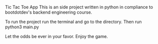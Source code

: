 Tic Tac Toe App
This is an side project written in python in compliance to bootdotdev's backend engineering course.

To run the project run the terminal and go to the directory. Then run python3 main.py

Let the odds be ever in your favor. Enjoy the game.